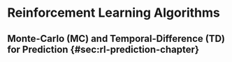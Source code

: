 # Reinforcement Learning Algorithms

## Monte-Carlo (MC) and Temporal-Difference (TD) for Prediction {#sec:rl-prediction-chapter}

